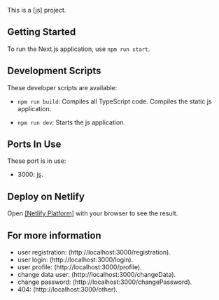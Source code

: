 This is a [js] project.

## Getting Started

To run the Next.js application, use `npm run start`.

## Development Scripts

These developer scripts are available:

- `npm run build`: Compiles all TypeScript code. Compiles the static js application.

- `npm run dev`: Starts the js application.

## Ports In Use

These port is in use:

- 3000: [js](http://localhost:3000/).

## Deploy on Netlify

Open [[Netlify Platform]](https://neon-peony-89b6b6.netlify.app/) with your browser to see the result.

## For more information

- user registration: (http://localhost:3000/registration).
- user login: (http://localhost:3000/login).
- user profile: (http://localhost:3000/profile).
- change data user: (http://localhost:3000/changeData).
- change password: (http://localhost:3000/changePassword).
- 404: (http://localhost:3000/other).
